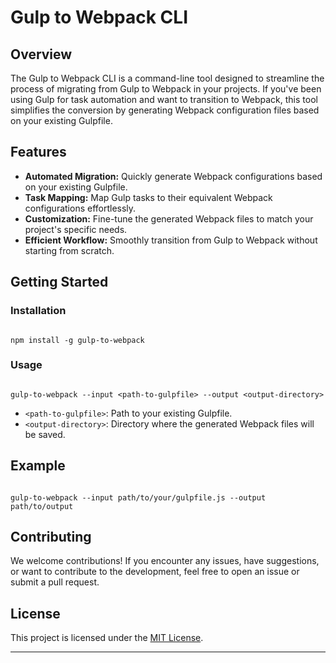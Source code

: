 Gulp to Webpack CLI
===================

Overview
--------

The Gulp to Webpack CLI is a command-line tool designed to streamline the process of migrating from Gulp to Webpack in your projects. If you've been using Gulp for task automation and want to transition to Webpack, this tool simplifies the conversion by generating Webpack configuration files based on your existing Gulpfile.

Features
--------

*   **Automated Migration:** Quickly generate Webpack configurations based on your existing Gulpfile.
*   **Task Mapping:** Map Gulp tasks to their equivalent Webpack configurations effortlessly.
*   **Customization:** Fine-tune the generated Webpack files to match your project's specific needs.
*   **Efficient Workflow:** Smoothly transition from Gulp to Webpack without starting from scratch.

Getting Started
---------------

### Installation


```

npm install -g gulp-to-webpack

```

### Usage


```

gulp-to-webpack --input <path-to-gulpfile> --output <output-directory>

```

*   `<path-to-gulpfile>`: Path to your existing Gulpfile.
*   `<output-directory>`: Directory where the generated Webpack files will be saved.

Example
-------


```

gulp-to-webpack --input path/to/your/gulpfile.js --output path/to/output

```

Contributing
------------

We welcome contributions! If you encounter any issues, have suggestions, or want to contribute to the development, feel free to open an issue or submit a pull request.

License
-------

This project is licensed under the [MIT License](LICENSE).

* * *
